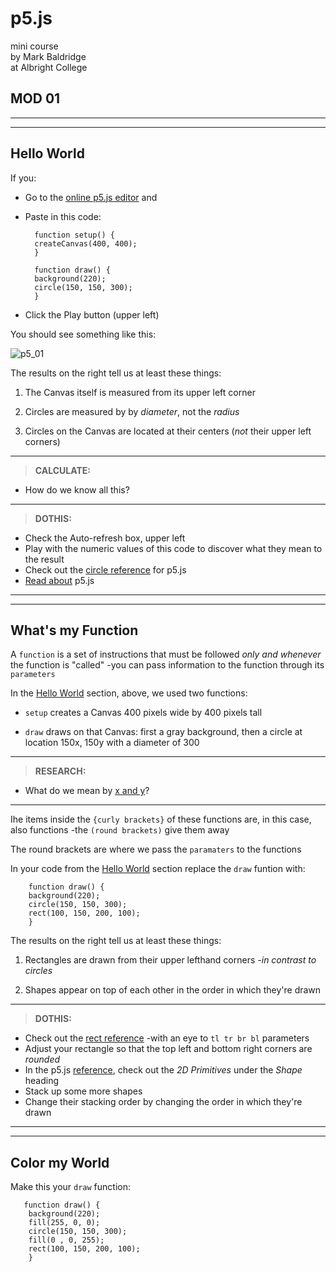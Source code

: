 # p5.js
mini course  
by Mark Baldridge  
at Albright College

## MOD 01

----

----

## Hello World <a name="helloWorld"></a>

If you: 
* Go to the [online p5.js editor](https://editor.p5js.org/) and
* Paste in this code:

        function setup() {
        createCanvas(400, 400);
        }

        function draw() {
        background(220);
        circle(150, 150, 300);
        }
* Click the Play button (upper left) 

You should see something like this:

![p5_01](https://user-images.githubusercontent.com/48248663/105062890-1a94bd80-5a49-11eb-8db6-3e0ea0b2f413.jpg)

The results on the right tell us at least these things: 

1. The Canvas itself is measured from its upper left corner

2. Circles are measured by by _diameter_, not the _radius_ 

3. Circles on the Canvas are located at their centers (_not_ their upper left corners)

----
> **CALCULATE:**  
* How do we know all this?

----

> **DOTHIS:**  
* Check the Auto-refresh box, upper left  
* Play with the numeric values of this code to discover what they mean to the result  
* Check out the [circle reference](https://p5js.org/reference/#/p5/circle) for p5.js  
* [Read about](https://cathyatseneca.gitbooks.io/introduction-to-p5-js/content/chapter1.html) p5.js

----

----

## What's my Function <a name="myFunction"></a>

A `function` is a set of instructions that must be followed _only and whenever_ the function is "called" -you can pass information to the function through its `parameters`

In the [Hello World](#helloWorld) section, above, we used two functions:
* `setup` creates a Canvas 400 pixels wide by 400 pixels tall

* `draw` draws on that Canvas: first a gray background, then a circle at location 150x, 150y with a diameter of 300 

----

> **RESEARCH:**  
* What do we mean by [x and y](https://learn365project.com/2015/08/01/why-do-computer-coordinates-start-from-the-upper-left-corner/)?

----

Ihe items inside the `{curly brackets}` of these functions are, in this case, also functions -the `(round brackets)` give them away

The round brackets are where we pass the `paramaters` to the functions

In your code from the [Hello World](#helloWorld) section replace the `draw` funtion with:

        function draw() {
        background(220);
        circle(150, 150, 300);
        rect(100, 150, 200, 100);
        }

The results on the right tell us at least these things:
1. Rectangles are drawn from their upper lefthand corners _-in contrast to circles_

2. Shapes appear on top of each other in the order in which they're drawn

----

> **DOTHIS:**
* Check out the [rect reference](https://p5js.org/reference/#/p5/rect) -with an eye to `tl tr br bl` parameters 
* Adjust your rectangle so that the top left and bottom right corners are _rounded_
* In the p5.js [reference](https://p5js.org/reference/), check out the _2D Primitives_ under the _Shape_ heading
* Stack up some more shapes
* Change their stacking order by changing the order in which they're drawn

----

----

## Color my World <a name="colorWorld"></a>

Make this your `draw` function:

       function draw() {
        background(220);
        fill(255, 0, 0);
        circle(150, 150, 300);
        fill(0 , 0, 255);
        rect(100, 150, 200, 100);
        }
